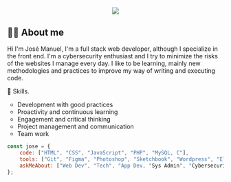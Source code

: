 <h1 align="center">
  <a href="https://git.io/typing-svg">
    <img src="https://readme-typing-svg.herokuapp.com/?lines=Hello+👋;I´m++Jose+Manuel....;Welcome+to+my+Github!&center=true&size=30">
  </a>
</h1>

<h2> 🙋‍♂️ About me </h2>

Hi I'm José Manuel, I'm a full stack web developer, although I specialize in the front end. I'm a cybersecurity enthusiast and I try to minimize the risks of the websites I manage every day. I like to be learning, mainly new methodologies and practices to improve my way of writing and executing code. 

🧠 Skills.
<ul>
    <li type="circle">Development with good practices</li>
    <li type="circle">Proactivity and continuous learning</li>
    <li type="circle">Engagement and critical thinking</li>
    <li type="circle">Project management and communication</li>
    <li type="circle">Team work</li>
</ul>

```javascript
const jose = {
    code: ["HTML", "CSS", "JavaScript", "PHP", "MySQL, C"],
    tools: ["Git", "Figma", "Photoshop", "Sketchbook", "Wordpress", "Elementor"],
    askMeAbout: ["Web Dev", "Tech", "App Dev, "Sys Admin", "Cybersecurity", "Dev Ops"]
};
```
